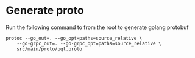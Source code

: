 # Generate proto

Run the following command to from the root to generate golang protobuf

```
protoc --go_out=. --go_opt=paths=source_relative \
    --go-grpc_out=. --go-grpc_opt=paths=source_relative \
    src/main/proto/pql.proto
```